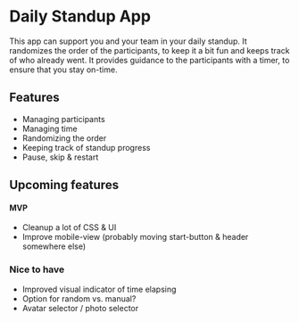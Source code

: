 # Daily Standup App

This app can support you and your team in your daily standup. It randomizes the order of the participants, to keep it a bit fun and keeps track of who already went. It provides guidance to the participants with a timer, to ensure that you stay on-time.

## Features

- Managing participants
- Managing time
- Randomizing the order
- Keeping track of standup progress
- Pause, skip & restart

## Upcoming features

#### MVP

- Cleanup a lot of CSS & UI
- Improve mobile-view (probably moving start-button & header somewhere else)

### Nice to have

- Improved visual indicator of time elapsing
- Option for random vs. manual?
- Avatar selector / photo selector

